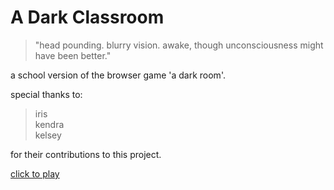 A Dark Classroom
===========
> "head pounding. blurry vision. awake, though unconsciousness might have been better."

a school version of the browser game 'a dark room'. 

special thanks to: <br>
> iris <br>
> kendra <br>
> kelsey <br>

for their contributions to this project.

[click to play](http://adarkclassroom.github.io)

